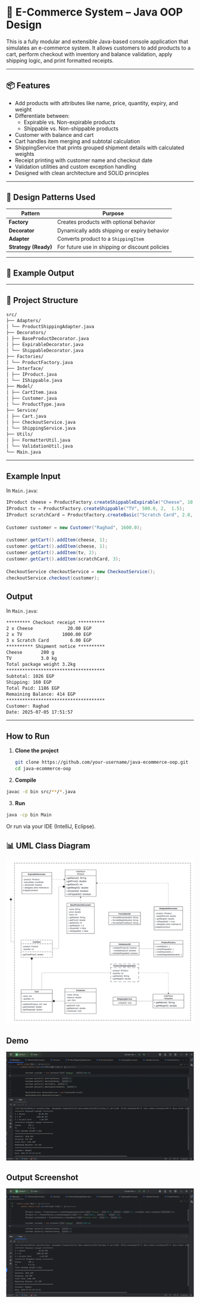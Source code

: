 # 🛒 E-Commerce System – Java OOP Design

This is a fully modular and extensible Java-based console application that simulates an e-commerce system. It allows customers to add products to a cart, perform checkout with inventory and balance validation, apply shipping logic, and print formatted receipts.

---

## 📦 Features

- Add products with attributes like name, price, quantity, expiry, and weight
- Differentiate between:
  - Expirable vs. Non-expirable products
  - Shippable vs. Non-shippable products
- Customer with balance and cart
- Cart handles item merging and subtotal calculation
- ShippingService that prints grouped shipment details with calculated weights
- Receipt printing with customer name and checkout date
- Validation utilities and custom exception handling
- Designed with clean architecture and SOLID principles

---

## 🎨 Design Patterns Used

| Pattern              | Purpose                                         |
| -------------------- | ----------------------------------------------- |
| **Factory**          | Creates products with optional behavior         |
| **Decorator**        | Dynamically adds shipping or expiry behavior    |
| **Adapter**          | Converts product to a `ShippingItem`            |
| **Strategy (Ready)** | For future use in shipping or discount policies |

---

## 🧠 Example Output

---

## 🧱 Project Structure

```
src/
├── Adapters/
│ └── ProductShippingAdapter.java
├── Decorators/
│ ├── BaseProductDecorator.java
│ ├── ExpirableDecorator.java
│ └── ShippableDecorator.java
├── Factories/
│ └── ProductFactory.java
├── Interface/
│ ├── IProduct.java
│ └── IShippable.java
├── Model/
│ ├── CartItem.java
│ ├── Customer.java
│ └── ProductType.java
├── Service/
│ ├── Cart.java
│ ├── CheckoutService.java
│ └── ShippingService.java
├── Utils/
│ ├── FormatterUtil.java
│ └── ValidationUtil.java
└── Main.java
```

---

## Example Input

In `Main.java`:

```java
IProduct cheese = ProductFactory.createShippableExpirable("Cheese", 10.0, 5,0.1, LocalDate.now().plusDays(1));
IProduct tv = ProductFactory.createShippable("TV", 500.0, 2,  1.5);
IProduct scratchCard = ProductFactory.createBasic("Scratch Card", 2.0, 10);

Customer customer = new Customer("Raghad", 1600.0);

customer.getCart().addItem(cheese, 1);
customer.getCart().addItem(cheese, 1);
customer.getCart().addItem(tv, 2);
customer.getCart().addItem(scratchCard, 3);

CheckoutService checkoutService = new CheckoutService();
checkoutService.checkout(customer);

```

## Output

In `Main.java`:

```
********* Checkout receipt **********
2 x Cheese             20.00 EGP
2 x TV               1000.00 EGP
3 x Scratch Card        6.00 EGP
********** Shipment notice **********
Cheese       200 g
TV           3.0 kg
Total package weight 3.2kg
*************************************
Subtotal: 1026 EGP
Shipping: 160 EGP
Total Paid: 1186 EGP
Remaining Balance: 414 EGP
*************************************
Customer: Raghad
Date: 2025-07-05 17:51:57
```

---

## How to Run

1. **Clone the project**
   ```bash
   git clone https://github.com/your-username/java-ecommerce-oop.git
   cd java-ecommerce-oop
   ```
2. **Compile**

```bash
javac -d bin src/**/*.java
```

3. **Run**

```bash
java -cp bin Main
```

Or run via your IDE (IntelliJ, Eclipse).

## 📊 UML Class Diagram



![UML Class Diagram](UML_class_diagram.png)

## Demo
![Demo](E-commerce-Demo.gif)

## Output Screenshot
![output](output.png)
